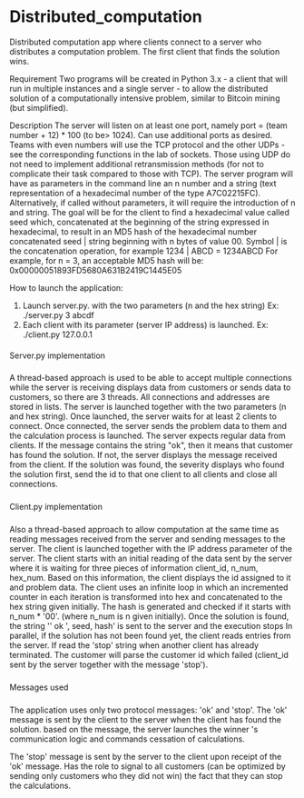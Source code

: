 # Distributed_computation
Distributed computation app where clients connect to a server who distributes a computation problem. The first client that finds the solution wins.

Requirement
Two programs will be created in Python 3.x - a client that will run in multiple instances and a single server -
to allow the distributed solution of a computationally intensive problem, similar to
Bitcoin mining (but simplified).

Description
The server will listen on at least one port, namely port = (team number + 12) * 100 (to be> 1024). Can
use additional ports as desired.
Teams with even numbers will use the TCP protocol and the other UDPs - see the corresponding functions in the lab
of sockets. Those using UDP do not need to implement additional retransmission methods (for
not to complicate their task compared to those with TCP).
The server program will have as parameters in the command line an n number and a string
(text representation of a hexadecimal number of the type A7C02215FC). Alternatively, if called without
parameters, it will require the introduction of n and string.
The goal will be for the client to find a hexadecimal value called seed which, concatenated at the beginning
of the string expressed in hexadecimal, to result in an MD5 hash of the hexadecimal number
concatenated seed | string beginning with n bytes of value 00. Symbol | is the concatenation operation,
for example 1234 | ABCD = 1234ABCD
For example, for n = 3, an acceptable MD5 hash will be:
0x00000051893FD5680A631B2419C1445E05


How to launch the application:
1. Launch server.py. with the two parameters (n and the hex string) Ex: ./server.py 3 abcdf
2. Each client with its parameter (server IP address) is launched. Ex: ./client.py 127.0.0.1

####
Server.py implementation
###
A thread-based approach is used to be able to accept multiple connections while the server is receiving
displays data from customers or sends data to customers, so there are 3 threads.
All connections and addresses are stored in lists.
The server is launched together with the two parameters (n and hex string).
Once launched, the server waits for at least 2 clients to connect.
Once connected, the server sends the problem data to them and the calculation process is
launched.
The server expects regular data from clients. If the message contains the string "ok", then
it means that customer has found the solution. If not, the server displays the message received from the client.
If the solution was found, the severity displays who found the solution first, send the id to that one
client to all clients and close all connections.

###
Client.py implementation
###
Also a thread-based approach to allow computation at the same time as
reading messages received from the server and sending messages to the server.
The client is launched together with the IP address parameter of the server.
The client starts with an initial reading of the data sent by the server where it is waiting for three pieces of information
client_id, n_num, hex_num. Based on this information, the client displays the id assigned to it and
problem data.
The client uses an infinite loop in which an incremented counter in each iteration is
transformed into hex and concatenated to the hex string given initially. The hash is generated and checked
if it starts with n_num * '00'. (where n_num is n given initially).
Once the solution is found, the string '' ok ', seed, hash' is sent to the server and the execution stops
In parallel, if the solution has not been found yet, the client reads entries from the server. If
read the 'stop' string when another client has already terminated. The customer will parse the customer id
which failed (client_id sent by the server together with the message 'stop').

###
Messages used
###
The application uses only two protocol messages: 'ok' and 'stop'.
The 'ok' message is sent by the client to the server when the client has found the solution.
based on the message, the server launches the winner 's communication logic and commands
cessation of calculations.

The 'stop' message is sent by the server to the client upon receipt of the 'ok' message. Has the role
to signal to all customers (can be optimized by sending only customers who
they did not win) the fact that they can stop the calculations.
